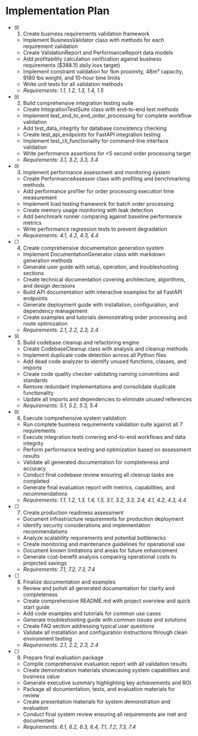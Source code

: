 # Implementation Plan

- [x] 1. Create business requirements validation framework
  - Implement BusinessValidator class with methods for each requirement validation
  - Create ValidationReport and PerformanceReport data models
  - Add profitability calculation verification against business requirements ($388.15 daily loss target)
  - Implement constraint validation for 1km proximity, 48m³ capacity, 9180 lbs weight, and 10-hour time limits
  - Write unit tests for all validation methods
  - _Requirements: 1.1, 1.2, 1.3, 1.4, 1.5_

- [x] 2. Build comprehensive integration testing suite
  - Create IntegrationTestSuite class with end-to-end test methods
  - Implement test_end_to_end_order_processing for complete workflow validation
  - Add test_data_integrity for database consistency checking
  - Create test_api_endpoints for FastAPI integration testing
  - Implement test_cli_functionality for command-line interface validation
  - Write performance assertions for <5 second order processing target
  - _Requirements: 3.1, 3.2, 3.3, 3.4_

- [x] 3. Implement performance assessment and monitoring system
  - Create PerformanceAssessor class with profiling and benchmarking methods
  - Add performance profiler for order processing execution time measurement
  - Implement load testing framework for batch order processing
  - Create memory usage monitoring with leak detection
  - Add benchmark runner comparing against baseline performance metrics
  - Write performance regression tests to prevent degradation
  - _Requirements: 4.1, 4.2, 4.3, 4.4_

- [ ] 4. Create comprehensive documentation generation system
  - Implement DocumentationGenerator class with markdown generation methods
  - Generate user guide with setup, operation, and troubleshooting sections
  - Create technical documentation covering architecture, algorithms, and design decisions
  - Build API documentation with interactive examples for all FastAPI endpoints
  - Generate deployment guide with installation, configuration, and dependency management
  - Create examples and tutorials demonstrating order processing and route optimization
  - _Requirements: 2.1, 2.2, 2.3, 2.4_

- [x] 5. Build codebase cleanup and refactoring engine
  - Create CodebaseCleanup class with analysis and cleanup methods
  - Implement duplicate code detection across all Python files
  - Add dead code analyzer to identify unused functions, classes, and imports
  - Create code quality checker validating naming conventions and standards
  - Remove redundant implementations and consolidate duplicate functionality
  - Update all imports and dependencies to eliminate unused references
  - _Requirements: 5.1, 5.2, 5.3, 5.4_

- [x] 6. Execute comprehensive system validation
  - Run complete business requirements validation suite against all 7 requirements
  - Execute integration tests covering end-to-end workflows and data integrity
  - Perform performance testing and optimization based on assessment results
  - Validate all generated documentation for completeness and accuracy
  - Conduct final codebase review ensuring all cleanup tasks are completed
  - Generate final evaluation report with metrics, capabilities, and recommendations
  - _Requirements: 1.1, 1.2, 1.3, 1.4, 1.5, 3.1, 3.2, 3.3, 3.4, 4.1, 4.2, 4.3, 4.4_

- [ ] 7. Create production readiness assessment
  - Document infrastructure requirements for production deployment
  - Identify security considerations and implementation recommendations
  - Analyze scalability requirements and potential bottlenecks
  - Create monitoring and maintenance guidelines for operational use
  - Document known limitations and areas for future enhancement
  - Generate cost-benefit analysis comparing operational costs to projected savings
  - _Requirements: 7.1, 7.2, 7.3, 7.4_

- [ ] 8. Finalize documentation and examples
  - Review and polish all generated documentation for clarity and completeness
  - Create comprehensive README.md with project overview and quick start guide
  - Add code examples and tutorials for common use cases
  - Generate troubleshooting guide with common issues and solutions
  - Create FAQ section addressing typical user questions
  - Validate all installation and configuration instructions through clean environment testing
  - _Requirements: 2.1, 2.2, 2.3, 2.4_

- [ ] 9. Prepare final evaluation package
  - Compile comprehensive evaluation report with all validation results
  - Create demonstration materials showcasing system capabilities and business value
  - Generate executive summary highlighting key achievements and ROI
  - Package all documentation, tests, and evaluation materials for review
  - Create presentation materials for system demonstration and evaluation
  - Conduct final system review ensuring all requirements are met and documented
  - _Requirements: 6.1, 6.2, 6.3, 6.4, 7.1, 7.2, 7.3, 7.4_